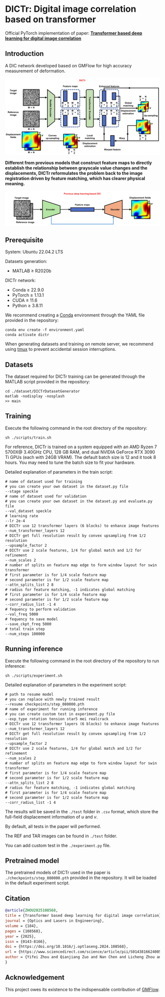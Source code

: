 # DICTr: Digital image correlation based on transformer

Official PyTorch implementation of paper: [**Transformer based deep learning for digital image correlation**](https://doi.org/10.1016/j.optlaseng.2024.108568)

## Introduction

A DIC network developed based on GMFlow for high accuracy measurement of deformation.

![Structure](./img/dictr_flowchart.jpg)

**Different from previous models that construct feature maps to directly establish the relationship between grayscale value changes and the displacements, DICTr reformulates the problem back to the image registration driven by feature matching, which has clearer physical meaning.**

![Previous](./img/previous.jpg)

## Prerequisite

System: Ubuntu 22.04.2 LTS

Datasets generation:

- MATLAB ≥ R2020b

DICTr network:

- Conda ≥ 22.9.0
- PyTorch ≥ 1.13.1
- CUDA ≥ 11.6
- Python ≥ 3.8.11

We recommend creating a [Conda](https://www.anaconda.com/) environment through the YAML file provided in the repository:

```shell
conda env create -f environment.yaml
conda activate dictr
```

When generating datasets and training on remote server, we recommend using [tmux](https://github.com/tmux/tmux/wiki) to prevent accidental session interruptions.

## Datasets

The dataset required for DICTr training can be generated through the MATLAB script provided in the repository:

```shell
cd ./dataset/DICTrDatasetGenerator
matlab -nodisplay -nosplash
>> main
```

## Training

Execute the following command in the root directory of the repository:

```shell
sh ./scripts/train.sh
```

For reference, DICTr is trained on a system equipped with an AMD Ryzen 7 5700X@ 3.40GHz CPU, 128 GB RAM, and dual NVIDIA GeForce RTX 3090 Ti GPUs (each with 24GB VRAM). The default batch size is 12 and it took 8 hours. You may need to tune the batch size to fit your hardware.

Detailed explanation of parameters in the train script:

```shell
# name of dataset used for training
# you can create your own dataset in the dataset.py file
--stage speckle
# name of dataset used for validation
# you can create your own dataset in the dataset.py and evaluate.py file
--val_dataset speckle
# learning rate
--lr 2e-4
# DICTr use 12 transformer layers (6 blocks) to enhance image features
--num_transformer_layers 12
# DICTr get full resolution result by convex upsampling from 1/2 resolution
--upsample_factor 2
# DICTr use 2 scale features, 1/4 for global match and 1/2 for refinement
--num_scales 2
# number of splits on feature map edge to form window layout for swin transformer
# first parameter is for 1/4 scale feature map
# second parameter is for 1/2 scale feature map
--attn_splits_list 2 8
# radius for feature matching, -1 indicates global matching
# first parameter is for 1/4 scale feature map
# second parameter is for 1/2 scale feature map
--corr_radius_list -1 4
# fequency to perform validation
--val_freq 5000
# fequency to save model
--save_ckpt_freq 5000
# total train step
--num_steps 100000
```

## Running inference

Execute the following command in the root directory of the repository to run inference:

```shell
sh ./scripts/experiment.sh
```

Detailed explanation of parameters in the experiment script:

```shell
# path to resume model
# you can replace with newly trained result
--resume checkpoints/step_080000.pth
# name of experiment for running inference
# you can create custom test in experiment.py file
--exp_type rotation tension star5 mei realcrack
# DICTr use 12 transformer layers (6 blocks) to enhance image features
--num_transformer_layers 12
# DICTr get full resolution result by convex upsampling from 1/2 resolution
--upsample_factor 2
# DICTr use 2 scale features, 1/4 for global match and 1/2 for refinement
--num_scales 2
# number of splits on feature map edge to form window layout for swin transformer
# first parameter is for 1/4 scale feature map
# second parameter is for 1/2 scale feature map
--attn_splits_list 2 8
# radius for feature matching, -1 indicates global matching
# first parameter is for 1/4 scale feature map
# second parameter is for 1/2 scale feature map
--corr_radius_list -1 4
```

The results will be saved in the `./test` folder in `.csv` format, which store the full-field displacement information of $u$ and $v$.

By default, all tests in the paper will performed.

The REF and TAR images can be found in `./test` folder.

You can add custom test in the `./experiment.py` file.

## Pretrained model

The pretrained models of DICTr used in the paper is `./checkpoints/step_080000.pth` provided in the repository. It will be loaded in the default experiment script.

## Citation

```bibtex
@article{ZHOU2025108568,
title = {Transformer based deep learning for digital image correlation},
journal = {Optics and Lasers in Engineering},
volume = {184},
pages = {108568},
year = {2025},
issn = {0143-8166},
doi = {https://doi.org/10.1016/j.optlaseng.2024.108568},
url = {https://www.sciencedirect.com/science/article/pii/S0143816624005463},
author = {Yifei Zhou and Qianjiang Zuo and Nan Chen and Licheng Zhou and Bao Yang and Zejia Liu and Yiping Liu and Liqun Tang and Shoubin Dong and Zhenyu Jiang}
}
```

## Acknowledgement

This project owes its existence to the indispensable contribution of [GMFlow](https://github.com/haofeixu/gmflow).
